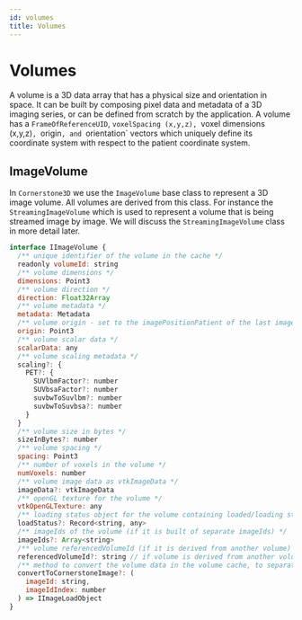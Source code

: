 ```yaml
---
id: volumes
title: Volumes
---
```


# Volumes

A volume is a 3D data array that has a physical size and orientation in space. It can be built by composing pixel data and metadata of a 3D imaging series, or can be defined from scratch by the application. A volume has a `FrameOfReferenceUID`, `voxelSpacing (x,y,z), `voxel dimensions (x,y,z)`, `origin`, and `orientation` vectors which uniquely define its coordinate system with respect to the patient coordinate system.

## ImageVolume

In `Cornerstone3D` we use the `ImageVolume` base class to represent a 3D image volume. All volumes are derived from this class. For instance
the `StreamingImageVolume` which is used to represent a volume that is being streamed image by image. We will discuss the `StreamingImageVolume` class in more detail later.

```js
interface IImageVolume {
  /** unique identifier of the volume in the cache */
  readonly volumeId: string
  /** volume dimensions */
  dimensions: Point3
  /** volume direction */
  direction: Float32Array
  /** volume metadata */
  metadata: Metadata
  /** volume origin - set to the imagePositionPatient of the last image in the volume */
  origin: Point3
  /** volume scalar data */
  scalarData: any
  /** volume scaling metadata */
  scaling?: {
    PET?: {
      SUVlbmFactor?: number
      SUVbsaFactor?: number
      suvbwToSuvlbm?: number
      suvbwToSuvbsa?: number
    }
  }
  /** volume size in bytes */
  sizeInBytes?: number
  /** volume spacing */
  spacing: Point3
  /** number of voxels in the volume */
  numVoxels: number
  /** volume image data as vtkImageData */
  imageData?: vtkImageData
  /** openGL texture for the volume */
  vtkOpenGLTexture: any
  /** loading status object for the volume containing loaded/loading statuses */
  loadStatus?: Record<string, any>
  /** imageIds of the volume (if it is built of separate imageIds) */
  imageIds?: Array<string>
  /** volume referencedVolumeId (if it is derived from another volume) */
  referencedVolumeId?: string // if volume is derived from another volume
  /** method to convert the volume data in the volume cache, to separate images in the image cache */
  convertToCornerstoneImage?: (
    imageId: string,
    imageIdIndex: number
  ) => IImageLoadObject
}
```
